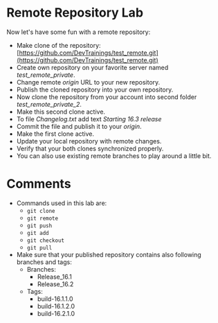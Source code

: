 # Remote Repository Lab

Now let's have some fun with a remote repository:

* Make clone of the repository: [https://github.com/DevTrainings/test_remote.git](https://github.com/DevTrainings/test_remote.git)
* Create own repository on your favorite server named _test\_remote\_private_.
* Change remote _origin_ URL to your new repository.
* Publish the cloned repository into your own repository.
* Now clone the repository from your account into second folder _test\_remote\_private\_2_.
* Make this second clone active.
* To file _Changelog.txt_ add text _Starting 16.3 release_
* Commit the file and publish it to your _origin_.
* Make the first clone active.
* Update your local repository with remote changes.
* Verify that your both clones synchronized properly.
* You can also use existing remote branches to play around a little bit.

# Comments

* Commands used in this lab are:
  * ```git clone```
  * ```git remote```
  * ```git push```
  * ```git add```
  * ```git checkout```
  * ```git pull```
* Make sure that your published repository contains also following branches
  and tags:
  * Branches:
    * Release_16.1
    * Release_16.2
  * Tags:
    * build-16.1.1.0
    * build-16.1.2.0
    * build-16.2.1.0
